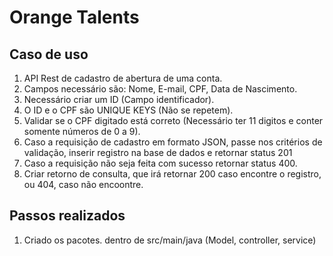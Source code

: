 # Orange Talents
## Caso de uso
1. API Rest de cadastro de abertura de uma conta.
2. Campos necessário são: Nome, E-mail, CPF, Data de Nascimento.
3. Necessário criar um ID (Campo identificador). 
4. O ID e o CPF são UNIQUE KEYS (Não se repetem).
5. Validar se o CPF digitado está correto (Necessário ter 11 digitos e conter somente números de 0 a 9).
6. Caso a requisição de cadastro em formato JSON, passe nos critérios de validação, inserir registro na base de dados e retornar status 201
7. Caso a requisição não seja feita com sucesso retornar status 400.
8. Criar retorno de consulta, que irá retornar 200 caso encontre o registro, ou 404, caso não encoontre.

## Passos realizados
1. Criado os pacotes. dentro de src/main/java (Model, controller, service)








